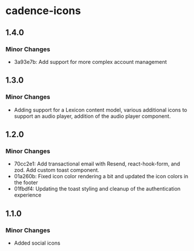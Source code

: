 # cadence-icons

## 1.4.0

### Minor Changes

- 3a93e7b: Add support for more complex account management

## 1.3.0

### Minor Changes

- Adding support for a Lexicon content model, various additional icons to support an audio player, addition of the audio player component.

## 1.2.0

### Minor Changes

- 70cc2e1: Add transactional email with Resend, react-hook-form, and zod. Add custom toast component.
- 01a260b: Fixed icon color rendering a bit and updated the icon colors in the footer
- 01fbdf4: Updating the toast styling and cleanup of the authentication experience

## 1.1.0

### Minor Changes

- Added social icons
